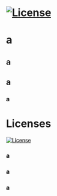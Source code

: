 
  # [![License](https://img.shields.io/badge/License-Apache%202.0-blue.svg)](https://opensource.org/licenses/Apache-2.0)
  # a
  ## a
  ## a
  ### a
  # Licenses
   [![License](https://img.shields.io/badge/License-Apache%202.0-blue.svg)](https://opensource.org/licenses/Apache-2.0)
  ### a
  ### a
  ### a
